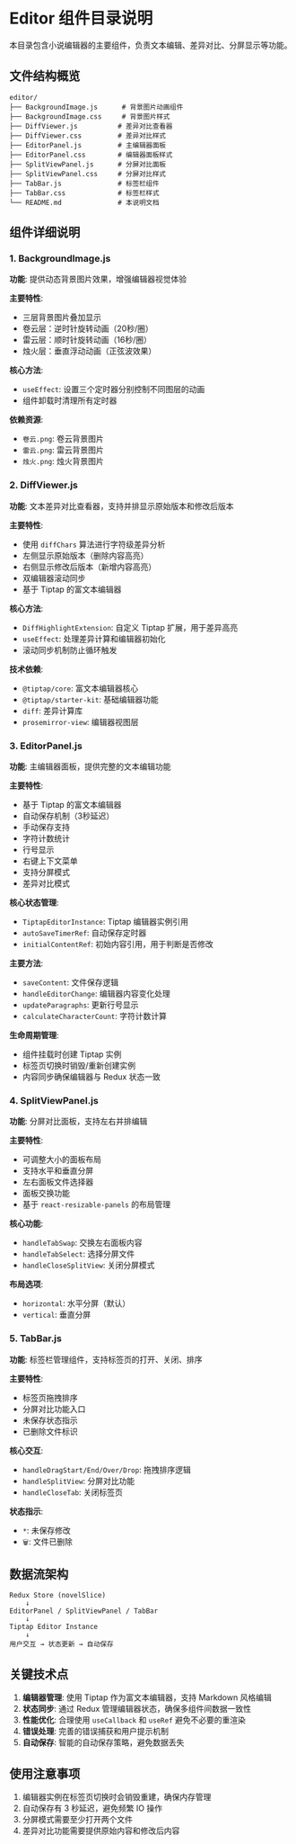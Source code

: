 # Editor 组件目录说明

本目录包含小说编辑器的主要组件，负责文本编辑、差异对比、分屏显示等功能。

## 文件结构概览

```
editor/
├── BackgroundImage.js      # 背景图片动画组件
├── BackgroundImage.css     # 背景图片样式
├── DiffViewer.js          # 差异对比查看器
├── DiffViewer.css         # 差异对比样式
├── EditorPanel.js         # 主编辑器面板
├── EditorPanel.css        # 编辑器面板样式
├── SplitViewPanel.js      # 分屏对比面板
├── SplitViewPanel.css     # 分屏对比样式
├── TabBar.js              # 标签栏组件
├── TabBar.css             # 标签栏样式
└── README.md              # 本说明文档
```

## 组件详细说明

### 1. BackgroundImage.js

**功能**: 提供动态背景图片效果，增强编辑器视觉体验

**主要特性**:
- 三层背景图片叠加显示
- 卷云层：逆时针旋转动画（20秒/圈）
- 雷云层：顺时针旋转动画（16秒/圈）
- 烛火层：垂直浮动动画（正弦波效果）

**核心方法**:
- `useEffect`: 设置三个定时器分别控制不同图层的动画
- 组件卸载时清理所有定时器

**依赖资源**:
- `卷云.png`: 卷云背景图片
- `雷云.png`: 雷云背景图片  
- `烛火.png`: 烛火背景图片

### 2. DiffViewer.js

**功能**: 文本差异对比查看器，支持并排显示原始版本和修改后版本

**主要特性**:
- 使用 `diffChars` 算法进行字符级差异分析
- 左侧显示原始版本（删除内容高亮）
- 右侧显示修改后版本（新增内容高亮）
- 双编辑器滚动同步
- 基于 Tiptap 的富文本编辑器

**核心方法**:
- `DiffHighlightExtension`: 自定义 Tiptap 扩展，用于差异高亮
- `useEffect`: 处理差异计算和编辑器初始化
- 滚动同步机制防止循环触发

**技术依赖**:
- `@tiptap/core`: 富文本编辑器核心
- `@tiptap/starter-kit`: 基础编辑器功能
- `diff`: 差异计算库
- `prosemirror-view`: 编辑器视图层

### 3. EditorPanel.js

**功能**: 主编辑器面板，提供完整的文本编辑功能

**主要特性**:
- 基于 Tiptap 的富文本编辑器
- 自动保存机制（3秒延迟）
- 手动保存支持
- 字符计数统计
- 行号显示
- 右键上下文菜单
- 支持分屏模式
- 差异对比模式

**核心状态管理**:
- `TiptapEditorInstance`: Tiptap 编辑器实例引用
- `autoSaveTimerRef`: 自动保存定时器
- `initialContentRef`: 初始内容引用，用于判断是否修改

**主要方法**:
- `saveContent`: 文件保存逻辑
- `handleEditorChange`: 编辑器内容变化处理
- `updateParagraphs`: 更新行号显示
- `calculateCharacterCount`: 字符计数计算

**生命周期管理**:
- 组件挂载时创建 Tiptap 实例
- 标签页切换时销毁/重新创建实例
- 内容同步确保编辑器与 Redux 状态一致

### 4. SplitViewPanel.js

**功能**: 分屏对比面板，支持左右并排编辑

**主要特性**:
- 可调整大小的面板布局
- 支持水平和垂直分屏
- 左右面板文件选择器
- 面板交换功能
- 基于 `react-resizable-panels` 的布局管理

**核心功能**:
- `handleTabSwap`: 交换左右面板内容
- `handleTabSelect`: 选择分屏文件
- `handleCloseSplitView`: 关闭分屏模式

**布局选项**:
- `horizontal`: 水平分屏（默认）
- `vertical`: 垂直分屏

### 5. TabBar.js

**功能**: 标签栏管理组件，支持标签页的打开、关闭、排序

**主要特性**:
- 标签页拖拽排序
- 分屏对比功能入口
- 未保存状态指示
- 已删除文件标识

**核心交互**:
- `handleDragStart/End/Over/Drop`: 拖拽排序逻辑
- `handleSplitView`: 分屏对比功能
- `handleCloseTab`: 关闭标签页

**状态指示**:
- `*`: 未保存修改
- `🗑️`: 文件已删除

## 数据流架构

```
Redux Store (novelSlice)
    ↓
EditorPanel / SplitViewPanel / TabBar
    ↓
Tiptap Editor Instance
    ↓
用户交互 → 状态更新 → 自动保存
```

## 关键技术点

1. **编辑器管理**: 使用 Tiptap 作为富文本编辑器，支持 Markdown 风格编辑
2. **状态同步**: 通过 Redux 管理编辑器状态，确保多组件间数据一致性
3. **性能优化**: 合理使用 `useCallback` 和 `useRef` 避免不必要的重渲染
4. **错误处理**: 完善的错误捕获和用户提示机制
5. **自动保存**: 智能的自动保存策略，避免数据丢失

## 使用注意事项

1. 编辑器实例在标签页切换时会销毁重建，确保内存管理
2. 自动保存有 3 秒延迟，避免频繁 IO 操作
3. 分屏模式需要至少打开两个文件
4. 差异对比功能需要提供原始内容和修改后内容